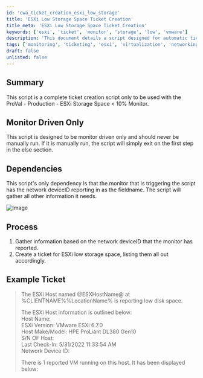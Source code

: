 ```yaml
---
id: 'cwa_ticket_creation_esxi_low_storage'
title: 'ESXi Low Storage Space Ticket Creation'
title_meta: 'ESXi Low Storage Space Ticket Creation'
keywords: ['esxi', 'ticket', 'monitor', 'storage', 'low', 'vmware']
description: 'This document details a script designed for automatic ticket creation when an ESXi host reports low storage space. It is intended to be triggered by a monitor and outlines the process for gathering necessary information and generating a ticket with relevant details about the ESXi host and its virtual machines.'
tags: ['monitoring', 'ticketing', 'esxi', 'virtualization', 'networking']
draft: false
unlisted: false
---
```

## Summary

This script is a complete ticket creation script only to be used with the ProVal - Production - ESXi Storage Space < 10% Monitor.

## Monitor Driven Only

This script is designed to be monitor driven only and should never be manually run. If it is manually run, the script will simply exit on the first step in the else section.

## Dependencies

This script's only dependency is that the monitor that is triggering the script has the network deviceID reporting in as the fieldname. The script will gather all other information it needs.

![Image](..\..\..\static\img\Ticket-Creation---ESXi-Storage--10%\image_1.png)

## Process

1. Gather information based on the network deviceID that the monitor has reported.
2. Create a ticket for ESXi low storage space, listing them all out accordingly.

## Example Ticket

> The ESXi Host named @ESXHostName@ at %CLIENTNAME%\%LocationName% is reporting low disk space.  
>  
> The ESXi Host information is outlined below:  
> Host Name: <ESXi Host Name>  
> ESXi Version: VMware ESXi 6.7.0  
> Host Make/Model: HPE ProLiant DL380 Gen10  
> S/N OF Host: <ESXi Serial Number>  
> Last Check-In: 5/31/2022 11:33:54 AM  
> Network Device ID: <Device ID>  
>  
> There is 1 reported VM running on this host. It has been displayed below:  
> <VM Name>  
>  
> <Datastores with low disk space listed here>  


